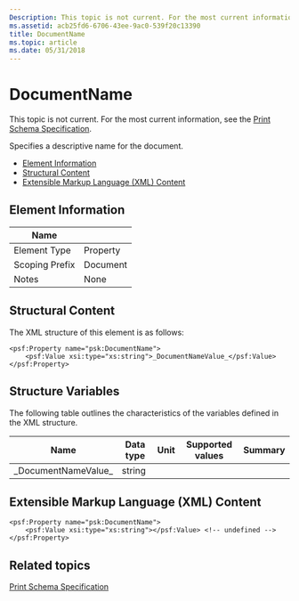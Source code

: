 ```yaml
---
Description: This topic is not current. For the most current information, see the Print Schema Specification.
ms.assetid: acb25fd6-6706-43ee-9ac0-539f20c13390
title: DocumentName
ms.topic: article
ms.date: 05/31/2018
---
```


# DocumentName

This topic is not current. For the most current information, see the [Print Schema Specification](https://www.microsoft.com/whdc/xps/printschema.mspx).

Specifies a descriptive name for the document.

-   [Element Information](#element-information)
-   [Structural Content](#structural-content)
-   [Extensible Markup Language (XML) Content](#extensible-markup-language-xml-content)

## Element Information



| Name                       |                     |
|----------------------------|---------------------|
| Element Type <br/>   | Property<br/> |
| Scoping Prefix <br/> | Document<br/> |
| Notes <br/>          | None<br/>     |



 

## Structural Content

The XML structure of this element is as follows:

``` syntax
<psf:Property name="psk:DocumentName">
    <psf:Value xsi:type="xs:string">_DocumentNameValue_</psf:Value>
</psf:Property>
```

## Structure Variables

The following table outlines the characteristics of the variables defined in the XML structure.



| Name                             | Data type         | Unit | Supported values | Summary |
|----------------------------------|-------------------|------|------------------|---------|
| \_DocumentNameValue\_<br/> | string<br/> |      |                  |         |



 

## Extensible Markup Language (XML) Content

``` syntax
<psf:Property name="psk:DocumentName">
    <psf:Value xsi:type="xs:string"></psf:Value> <!-- undefined -->
</psf:Property>
```

## Related topics

<dl> <dt>

[Print Schema Specification](https://www.microsoft.com/whdc/xps/printschema.mspx)
</dt> </dl>

 

 




